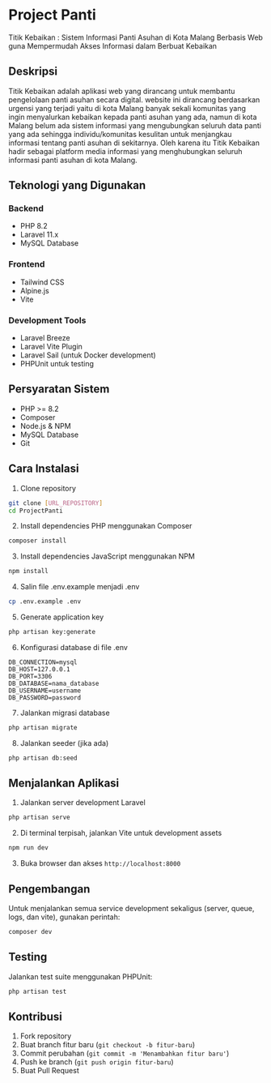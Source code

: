 # Project Panti

Titik Kebaikan : Sistem Informasi Panti Asuhan di Kota Malang Berbasis Web guna Mempermudah Akses Informasi dalam Berbuat Kebaikan

## Deskripsi

Titik Kebaikan adalah aplikasi web yang dirancang untuk membantu pengelolaan panti asuhan secara digital. website ini dirancang berdasarkan urgensi yang terjadi yaitu di kota Malang banyak sekali komunitas yang ingin menyalurkan kebaikan kepada panti asuhan yang ada, namun di kota Malang belum ada sistem informasi yang mengubungkan seluruh data panti yang ada sehingga individu/komunitas kesulitan untuk menjangkau informasi tentang panti asuhan di sekitarnya. Oleh karena itu Titik Kebaikan hadir sebagai platform media informasi yang menghubungkan seluruh informasi panti asuhan di kota Malang.

## Teknologi yang Digunakan

### Backend
- PHP 8.2
- Laravel 11.x
- MySQL Database

### Frontend
- Tailwind CSS
- Alpine.js
- Vite

### Development Tools
- Laravel Breeze
- Laravel Vite Plugin
- Laravel Sail (untuk Docker development)
- PHPUnit untuk testing

## Persyaratan Sistem

- PHP >= 8.2
- Composer
- Node.js & NPM
- MySQL Database
- Git

## Cara Instalasi

1. Clone repository
```bash
git clone [URL_REPOSITORY]
cd ProjectPanti
```

2. Install dependencies PHP menggunakan Composer
```bash
composer install
```

3. Install dependencies JavaScript menggunakan NPM
```bash
npm install
```

4. Salin file .env.example menjadi .env
```bash
cp .env.example .env
```

5. Generate application key
```bash
php artisan key:generate
```

6. Konfigurasi database di file .env
```
DB_CONNECTION=mysql
DB_HOST=127.0.0.1
DB_PORT=3306
DB_DATABASE=nama_database
DB_USERNAME=username
DB_PASSWORD=password
```

7. Jalankan migrasi database
```bash
php artisan migrate
```

8. Jalankan seeder (jika ada)
```bash
php artisan db:seed
```

## Menjalankan Aplikasi

1. Jalankan server development Laravel
```bash
php artisan serve
```

2. Di terminal terpisah, jalankan Vite untuk development assets
```bash
npm run dev
```

3. Buka browser dan akses `http://localhost:8000`

## Pengembangan

Untuk menjalankan semua service development sekaligus (server, queue, logs, dan vite), gunakan perintah:
```bash
composer dev
```

## Testing

Jalankan test suite menggunakan PHPUnit:
```bash
php artisan test
```

## Kontribusi

1. Fork repository
2. Buat branch fitur baru (`git checkout -b fitur-baru`)
3. Commit perubahan (`git commit -m 'Menambahkan fitur baru'`)
4. Push ke branch (`git push origin fitur-baru`)
5. Buat Pull Request


